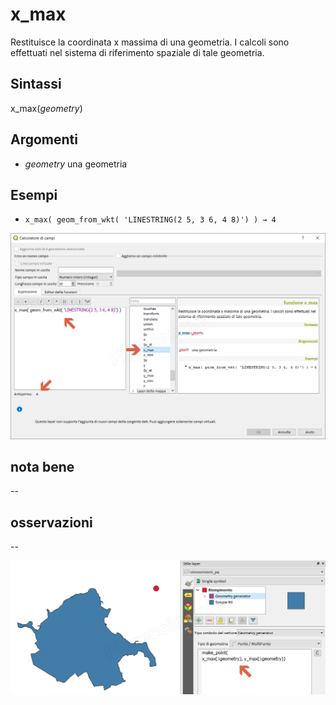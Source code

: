 # x_max

Restituisce la coordinata x massima di una geometria. I calcoli sono effettuati nel sistema di riferimento spaziale di tale geometria.

## Sintassi

x_max(_geometry_)

## Argomenti

* _geometry_ una geometria

## Esempi

* `x_max( geom_from_wkt( 'LINESTRING(2 5, 3 6, 4 8)') ) → 4`

![](../../img/geometria/x_max/x_max1.png)

## nota bene

--

## osservazioni

--

![](../../img/geometria/x_max/x_max2.png)